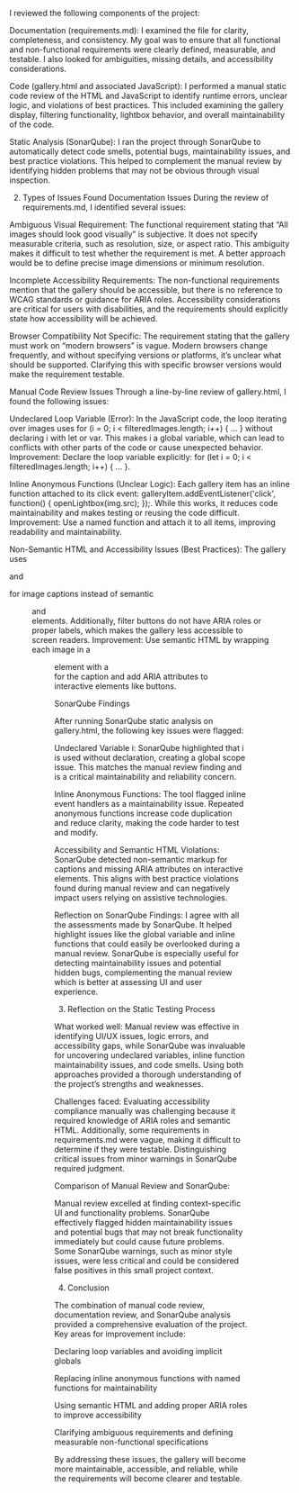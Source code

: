 I reviewed the following components of the project:

Documentation (requirements.md): I examined the file for clarity, completeness, and consistency. My goal was to ensure that all functional and non-functional requirements were clearly defined, measurable, and testable. I also looked for ambiguities, missing details, and accessibility considerations.

Code (gallery.html and associated JavaScript): I performed a manual static code review of the HTML and JavaScript to identify runtime errors, unclear logic, and violations of best practices. This included examining the gallery display, filtering functionality, lightbox behavior, and overall maintainability of the code.

Static Analysis (SonarQube): I ran the project through SonarQube to automatically detect code smells, potential bugs, maintainability issues, and best practice violations. This helped to complement the manual review by identifying hidden problems that may not be obvious through visual inspection.

2. Types of Issues Found
Documentation Issues
During the review of requirements.md, I identified several issues:

Ambiguous Visual Requirement: The functional requirement stating that “All images should look good visually” is subjective. It does not specify measurable criteria, such as resolution, size, or aspect ratio. This ambiguity makes it difficult to test whether the requirement is met. A better approach would be to define precise image dimensions or minimum resolution.

Incomplete Accessibility Requirements: The non-functional requirements mention that the gallery should be accessible, but there is no reference to WCAG standards or guidance for ARIA roles. Accessibility considerations are critical for users with disabilities, and the requirements should explicitly state how accessibility will be achieved.

Browser Compatibility Not Specific: The requirement stating that the gallery must work on “modern browsers” is vague. Modern browsers change frequently, and without specifying versions or platforms, it’s unclear what should be supported. Clarifying this with specific browser versions would make the requirement testable.

Manual Code Review Issues
Through a line-by-line review of gallery.html, I found the following issues:

Undeclared Loop Variable (Error):
In the JavaScript code, the loop iterating over images uses for (i = 0; i < filteredImages.length; i++) { ... } without declaring i with let or var. This makes i a global variable, which can lead to conflicts with other parts of the code or cause unexpected behavior.
Improvement: Declare the loop variable explicitly: for (let i = 0; i < filteredImages.length; i++) { ... }.

Inline Anonymous Functions (Unclear Logic):
Each gallery item has an inline function attached to its click event: galleryItem.addEventListener('click', function() { openLightbox(img.src); });. While this works, it reduces code maintainability and makes testing or reusing the code difficult.
Improvement: Use a named function and attach it to all items, improving readability and maintainability.

Non-Semantic HTML and Accessibility Issues (Best Practices):
The gallery uses <div> and <p> for image captions instead of semantic <figure> and <figcaption> elements. Additionally, filter buttons do not have ARIA roles or proper labels, which makes the gallery less accessible to screen readers.
Improvement: Use semantic HTML by wrapping each image in a <figure> element with a <figcaption> for the caption and add ARIA attributes to interactive elements like buttons.

SonarQube Findings

After running SonarQube static analysis on gallery.html, the following key issues were flagged:

Undeclared Variable i: SonarQube highlighted that i is used without declaration, creating a global scope issue. This matches the manual review finding and is a critical maintainability and reliability concern.

Inline Anonymous Functions: The tool flagged inline event handlers as a maintainability issue. Repeated anonymous functions increase code duplication and reduce clarity, making the code harder to test and modify.

Accessibility and Semantic HTML Violations: SonarQube detected non-semantic markup for captions and missing ARIA attributes on interactive elements. This aligns with best practice violations found during manual review and can negatively impact users relying on assistive technologies.

Reflection on SonarQube Findings:
I agree with all the assessments made by SonarQube. It helped highlight issues like the global variable and inline functions that could easily be overlooked during a manual review. SonarQube is especially useful for detecting maintainability issues and potential hidden bugs, complementing the manual review which is better at assessing UI and user experience.

3. Reflection on the Static Testing Process

What worked well:
Manual review was effective in identifying UI/UX issues, logic errors, and accessibility gaps, while SonarQube was invaluable for uncovering undeclared variables, inline function maintainability issues, and code smells. Using both approaches provided a thorough understanding of the project’s strengths and weaknesses.

Challenges faced:
Evaluating accessibility compliance manually was challenging because it required knowledge of ARIA roles and semantic HTML. Additionally, some requirements in requirements.md were vague, making it difficult to determine if they were testable. Distinguishing critical issues from minor warnings in SonarQube required judgment.

Comparison of Manual Review and SonarQube:

Manual review excelled at finding context-specific UI and functionality problems.
SonarQube effectively flagged hidden maintainability issues and potential bugs that may not break functionality immediately but could cause future problems.
Some SonarQube warnings, such as minor style issues, were less critical and could be considered false positives in this small project context.

4. Conclusion

The combination of manual code review, documentation review, and SonarQube analysis provided a comprehensive evaluation of the project. Key areas for improvement include:

Declaring loop variables and avoiding implicit globals

Replacing inline anonymous functions with named functions for maintainability

Using semantic HTML and adding proper ARIA roles to improve accessibility

Clarifying ambiguous requirements and defining measurable non-functional specifications

By addressing these issues, the gallery will become more maintainable, accessible, and reliable, while the requirements will become clearer and testable.
